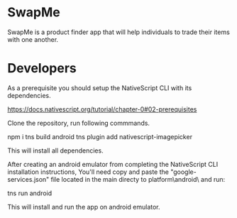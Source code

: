 # SwapMe

SwapMe is a product finder app that will help individuals to trade their items with one another.

# Developers

As a prerequisite you should setup the NativeScript CLI with its dependencies.

https://docs.nativescript.org/tutorial/chapter-0#02-prerequisites

Clone the repository, run following commmands.

npm i tns build android tns plugin add nativescript-imagepicker

This will install all dependencies.

After creating an android emulator from completing the NativeScript CLI installation instructions, You'll need copy and paste the "google-services.json" file located in the main directy to platform\android\ and run:

tns run android

This will install and run the app on android emulator.
